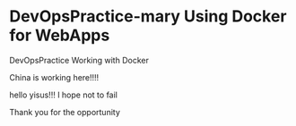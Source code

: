 # DevOpsPractice-mary Using Docker for WebApps
DevOpsPractice Working with Docker

China is working here!!!!

hello yisus!!!
I hope not to fail

Thank you for the opportunity
